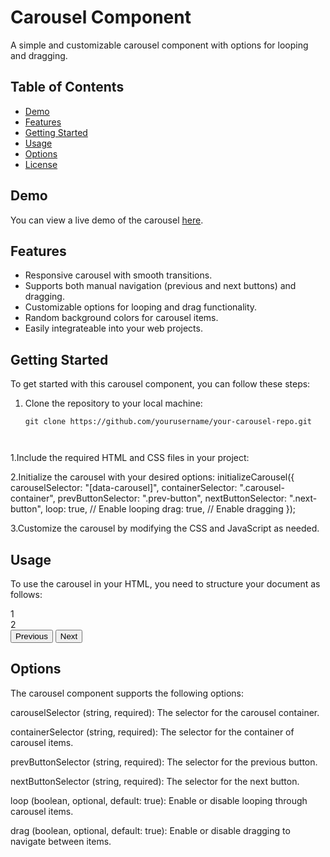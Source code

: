 ﻿# Carousel Component

A simple and customizable carousel component with options for looping and dragging.

## Table of Contents

- [Demo](#demo)
- [Features](#features)
- [Getting Started](#getting-started)
- [Usage](#usage)
- [Options](#options)
- [License](#license)

## Demo

You can view a live demo of the carousel [here](#insert-demo-url).

## Features

- Responsive carousel with smooth transitions.
- Supports both manual navigation (previous and next buttons) and dragging.
- Customizable options for looping and drag functionality.
- Random background colors for carousel items.
- Easily integrateable into your web projects.

## Getting Started

To get started with this carousel component, you can follow these steps:

1. Clone the repository to your local machine:

   ```shell
   git clone https://github.com/yourusername/your-carousel-repo.git



1.Include the required HTML and CSS files in your project:
<link rel="stylesheet" href="carousel.css" />
<script src="carousel.js"></script>

2.Initialize the carousel with your desired options:
initializeCarousel({
  carouselSelector: "[data-carousel]",
  containerSelector: ".carousel-container",
  prevButtonSelector: ".prev-button",
  nextButtonSelector: ".next-button",
  loop: true, // Enable looping
  drag: true, // Enable dragging
});

3.Customize the carousel by modifying the CSS and JavaScript as needed.



## Usage
To use the carousel in your HTML, you need to structure your document as follows:

<!DOCTYPE html>
<html lang="en">
  <head>
    <!-- Add your meta tags, title, and stylesheet link here -->
  </head>
  <body>
    <div class="carousel-container">
      <div data-carousel class="carousel-items">
        <div class="slider carousel-elements">1</div>
        <div class="slider carousel-elements">2</div>
        <!-- Add more carousel items as needed -->
      </div>
      <button class="prev-button">Previous</button>
      <button class="next-button">Next</button>
    </div>
    <script src="carousel.js"></script>
  </body>
</html>



## Options
The carousel component supports the following options:

carouselSelector (string, required): The selector for the carousel container.

containerSelector (string, required): The selector for the container of carousel items.

prevButtonSelector (string, required): The selector for the previous button.

nextButtonSelector (string, required): The selector for the next button.

loop (boolean, optional, default: true): Enable or disable looping through carousel items.

drag (boolean, optional, default: true): Enable or disable dragging to navigate between items.

